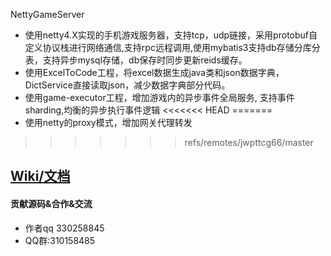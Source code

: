 NettyGameServer

- 使用netty4.X实现的手机游戏服务器，支持tcp，udp链接，采用protobuf自定义协议栈进行网络通信,支持rpc远程调用,使用mybatis3支持db存储分库分表，支持异步mysql存储，db保存时同步更新reids缓存。
- 使用ExcelToCode工程，将excel数据生成java类和json数据字典，DictService直接读取json，减少数据字典部分代码。
- 使用game-executor工程，增加游戏内的异步事件全局服务, 支持事件sharding,均衡的异步执行事件逻辑
<<<<<<< HEAD
=======
- 使用netty的proxy模式，增加网关代理转发
>>>>>>> refs/remotes/jwpttcg66/master
## [Wiki/文档](https://github.com/jwpttcg66/NettyGameServer/wiki)

#### 贡献源码&合作&交流

- 作者qq 330258845
- QQ群:310158485
